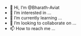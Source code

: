 - 👋 Hi, I’m @Bharath-Aviat
- 👀 I’m interested in ...
- 🌱 I’m currently learning ...
- 💞️ I’m looking to collaborate on ...
- 📫 How to reach me ...

<!---
Bharath-Aviat/Bharath-Aviat is a ✨ special ✨ repository because its `README.md` (this file) appears on your GitHub profile.
You can click the Preview link to take a look at your changes.
--->
